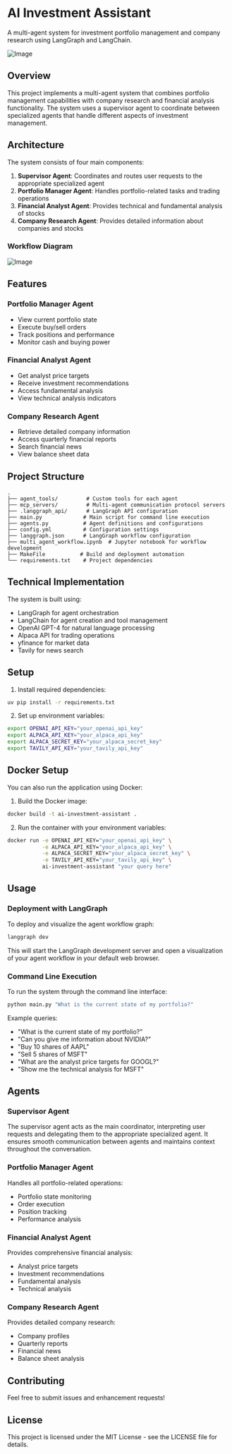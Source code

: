 # AI Investment Assistant

A multi-agent system for investment portfolio management and company research using LangGraph and LangChain.

![Image](https://github.com/user-attachments/assets/33b5e053-3c7b-4601-81de-5814fb664c43)

## Overview

This project implements a multi-agent system that combines portfolio management capabilities with company research and financial analysis functionality. The system uses a supervisor agent to coordinate between specialized agents that handle different aspects of investment management.

## Architecture

The system consists of four main components:

1. **Supervisor Agent**: Coordinates and routes user requests to the appropriate specialized agent
2. **Portfolio Manager Agent**: Handles portfolio-related tasks and trading operations
3. **Financial Analyst Agent**: Provides technical and fundamental analysis of stocks
4. **Company Research Agent**: Provides detailed information about companies and stocks

### Workflow Diagram

![Image](https://github.com/user-attachments/assets/dd9e9246-685a-427e-924c-8d3cb7c52a87)




## Features

### Portfolio Manager Agent
- View current portfolio state
- Execute buy/sell orders
- Track positions and performance
- Monitor cash and buying power

### Financial Analyst Agent
- Get analyst price targets
- Receive investment recommendations
- Access fundamental analysis
- View technical analysis indicators

### Company Research Agent
- Retrieve detailed company information
- Access quarterly financial reports
- Search financial news
- View balance sheet data

## Project Structure

```
.
├── agent_tools/         # Custom tools for each agent
├── mcp_servers/         # Multi-agent communication protocol servers
├── .langgraph_api/      # LangGraph API configuration
├── main.py             # Main script for command line execution
├── agents.py           # Agent definitions and configurations
├── config.yml          # Configuration settings
├── langgraph.json      # LangGraph workflow configuration
├── multi_agent_workflow.ipynb  # Jupyter notebook for workflow development
├── MakeFile           # Build and deployment automation
└── requirements.txt    # Project dependencies
```

## Technical Implementation

The system is built using:
- LangGraph for agent orchestration
- LangChain for agent creation and tool management
- OpenAI GPT-4 for natural language processing
- Alpaca API for trading operations
- yfinance for market data
- Tavily for news search

## Setup

1. Install required dependencies:
```bash
uv pip install -r requirements.txt
```

2. Set up environment variables:
```bash
export OPENAI_API_KEY="your_openai_api_key"
export ALPACA_API_KEY="your_alpaca_api_key"
export ALPACA_SECRET_KEY="your_alpaca_secret_key"
export TAVILY_API_KEY="your_tavily_api_key"
```

## Docker Setup

You can also run the application using Docker:

1. Build the Docker image:
```bash
docker build -t ai-investment-assistant .
```

2. Run the container with your environment variables:
```bash
docker run -e OPENAI_API_KEY="your_openai_api_key" \
           -e ALPACA_API_KEY="your_alpaca_api_key" \
           -e ALPACA_SECRET_KEY="your_alpaca_secret_key" \
           -e TAVILY_API_KEY="your_tavily_api_key" \
           ai-investment-assistant "your query here"
```

## Usage

### Deployment with LangGraph

To deploy and visualize the agent workflow graph:

```bash
langgraph dev
```

This will start the LangGraph development server and open a visualization of your agent workflow in your default web browser.

### Command Line Execution

To run the system through the command line interface:

```bash
python main.py "What is the current state of my portfolio?"
```

Example queries:
- "What is the current state of my portfolio?"
- "Can you give me information about NVIDIA?"
- "Buy 10 shares of AAPL"
- "Sell 5 shares of MSFT"
- "What are the analyst price targets for GOOGL?"
- "Show me the technical analysis for MSFT"

## Agents

### Supervisor Agent
The supervisor agent acts as the main coordinator, interpreting user requests and delegating them to the appropriate specialized agent. It ensures smooth communication between agents and maintains context throughout the conversation.

### Portfolio Manager Agent
Handles all portfolio-related operations:
- Portfolio state monitoring
- Order execution
- Position tracking
- Performance analysis

### Financial Analyst Agent
Provides comprehensive financial analysis:
- Analyst price targets
- Investment recommendations
- Fundamental analysis
- Technical analysis

### Company Research Agent
Provides detailed company research:
- Company profiles
- Quarterly reports
- Financial news
- Balance sheet analysis

## Contributing

Feel free to submit issues and enhancement requests!

## License

This project is licensed under the MIT License - see the LICENSE file for details.
